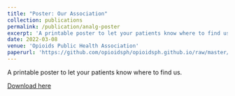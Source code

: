 ```yaml
---
title: "Poster: Our Association"
collection: publications
permalink: /publication/analg-poster
excerpt: 'A printable poster to let your patients know where to find us.'
date: 2022-03-08
venue: 'Opioids Public Health Association'
paperurl: 'https://github.com/opioidsph/opioidsph.github.io/raw/master/files/poster2.pdf'
---
```

A printable poster to let your patients know where to find us.

[Download here](https://github.com/opioidsph/opioidsph.github.io/raw/master/files/poster3.pdf)
